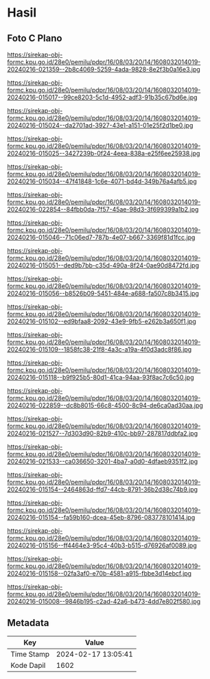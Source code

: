 # Hasil

## Foto C Plano

https://sirekap-obj-formc.kpu.go.id/28e0/pemilu/pdpr/16/08/03/20/14/1608032014019-20240216-021359--2b8c4069-5259-4ada-9828-8e2f3b0a16e3.jpg

https://sirekap-obj-formc.kpu.go.id/28e0/pemilu/pdpr/16/08/03/20/14/1608032014019-20240216-015017--99ce8203-5c1d-4952-adf3-91b35c67bd6e.jpg

https://sirekap-obj-formc.kpu.go.id/28e0/pemilu/pdpr/16/08/03/20/14/1608032014019-20240216-015024--da2701ad-3927-43e1-a151-01e25f2d1be0.jpg

https://sirekap-obj-formc.kpu.go.id/28e0/pemilu/pdpr/16/08/03/20/14/1608032014019-20240216-015025--3427239b-0f24-4eea-838a-e25f6ee25938.jpg

https://sirekap-obj-formc.kpu.go.id/28e0/pemilu/pdpr/16/08/03/20/14/1608032014019-20240216-015034--47f41848-1c6e-4071-bd4d-349b76a4afb5.jpg

https://sirekap-obj-formc.kpu.go.id/28e0/pemilu/pdpr/16/08/03/20/14/1608032014019-20240216-022854--84fbb0da-7f57-45ae-98d3-3f699399a1b2.jpg

https://sirekap-obj-formc.kpu.go.id/28e0/pemilu/pdpr/16/08/03/20/14/1608032014019-20240216-015046--71c06ed7-787b-4e07-b667-3369f81d1fcc.jpg

https://sirekap-obj-formc.kpu.go.id/28e0/pemilu/pdpr/16/08/03/20/14/1608032014019-20240216-015051--ded9b7bb-c35d-490a-8f24-0ae90d8472fd.jpg

https://sirekap-obj-formc.kpu.go.id/28e0/pemilu/pdpr/16/08/03/20/14/1608032014019-20240216-015056--b8526b09-5451-484e-a688-fa507c8b3415.jpg

https://sirekap-obj-formc.kpu.go.id/28e0/pemilu/pdpr/16/08/03/20/14/1608032014019-20240216-015102--ed9bfaa8-2092-43e9-9fb5-e262b3a650f1.jpg

https://sirekap-obj-formc.kpu.go.id/28e0/pemilu/pdpr/16/08/03/20/14/1608032014019-20240216-015109--1858fc38-21f8-4a3c-a19a-4f0d3adc8f86.jpg

https://sirekap-obj-formc.kpu.go.id/28e0/pemilu/pdpr/16/08/03/20/14/1608032014019-20240216-015118--b9f925b5-80d1-41ca-94aa-93f8ac7c6c50.jpg

https://sirekap-obj-formc.kpu.go.id/28e0/pemilu/pdpr/16/08/03/20/14/1608032014019-20240216-022859--dc8b8015-66c8-4500-8c94-de6ca0ad30aa.jpg

https://sirekap-obj-formc.kpu.go.id/28e0/pemilu/pdpr/16/08/03/20/14/1608032014019-20240216-021527--7d303d90-82b9-410c-bb97-287817ddbfa2.jpg

https://sirekap-obj-formc.kpu.go.id/28e0/pemilu/pdpr/16/08/03/20/14/1608032014019-20240216-021533--ca036650-3201-4ba7-a0d0-4dfaeb9351f2.jpg

https://sirekap-obj-formc.kpu.go.id/28e0/pemilu/pdpr/16/08/03/20/14/1608032014019-20240216-015154--2464863d-ffd7-44cb-8791-36b2d38c74b9.jpg

https://sirekap-obj-formc.kpu.go.id/28e0/pemilu/pdpr/16/08/03/20/14/1608032014019-20240216-015154--fa59b160-dcea-45eb-8796-083778101414.jpg

https://sirekap-obj-formc.kpu.go.id/28e0/pemilu/pdpr/16/08/03/20/14/1608032014019-20240216-015156--ff4464e3-95c4-40b3-b515-d76926af0089.jpg

https://sirekap-obj-formc.kpu.go.id/28e0/pemilu/pdpr/16/08/03/20/14/1608032014019-20240216-015158--02fa3af0-e70b-4581-a915-fbbe3d14ebcf.jpg

https://sirekap-obj-formc.kpu.go.id/28e0/pemilu/pdpr/16/08/03/20/14/1608032014019-20240216-015008--9846b195-c2ad-42a6-b473-4dd7e802f580.jpg


## Metadata

| Key        | Value               |
| ---------- | ------------------- |
| Time Stamp | 2024-02-17 13:05:41 |
| Kode Dapil | 1602                |




